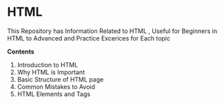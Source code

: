 # HTML
This Repository has Information Related to HTML , Useful for Beginners in HTML to Advanced and Practice Excerices for Each topic 

**Contents**

1. Introduction to HTML
2. Why HTML is Important
3. Basic Structure of HTML page
4. Common Mistakes to Avoid
5. HTML Elements and Tags 
